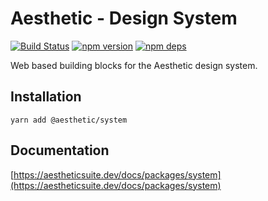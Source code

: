 # Aesthetic - Design System

[![Build Status](https://github.com/aesthetic-suite/framework/workflows/Build/badge.svg)](https://github.com/aesthetic-suite/framework/actions?query=branch%3Amaster)
[![npm version](https://badge.fury.io/js/%40aesthetic%system.svg)](https://www.npmjs.com/package/@aesthetic/system)
[![npm deps](https://david-dm.org/aesthetic-suite/framework.svg?path=packages/system)](https://www.npmjs.com/package/@aesthetic/system)

Web based building blocks for the Aesthetic design system.

## Installation

```
yarn add @aesthetic/system
```

## Documentation

[https://aestheticsuite.dev/docs/packages/system](https://aestheticsuite.dev/docs/packages/system)
